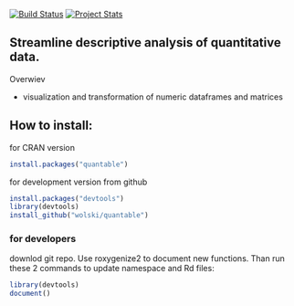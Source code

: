 [![Build Status](https://travis-ci.org/wolski/quantable.svg?branch=master)](https://travis-ci.org/wolski/quantable)
[![Project Stats](https://www.ohloh.net/p/quantable/widgets/project_thin_badge.gif)](https://www.ohloh.net/p/quantable)

## Streamline descriptive analysis of quantitative data.

Overwiev

- visualization and transformation of numeric dataframes and matrices


## How to install:
for CRAN version

```r
install.packages("quantable")
```

for development version from github

```r
install.packages("devtools")
library(devtools)
install_github("wolski/quantable")
```

### for developers

downlod git repo. Use roxygenize2 to document new functions. Than run these 2 commands to update namespace and Rd files:

```r
library(devtools)
document()
```


